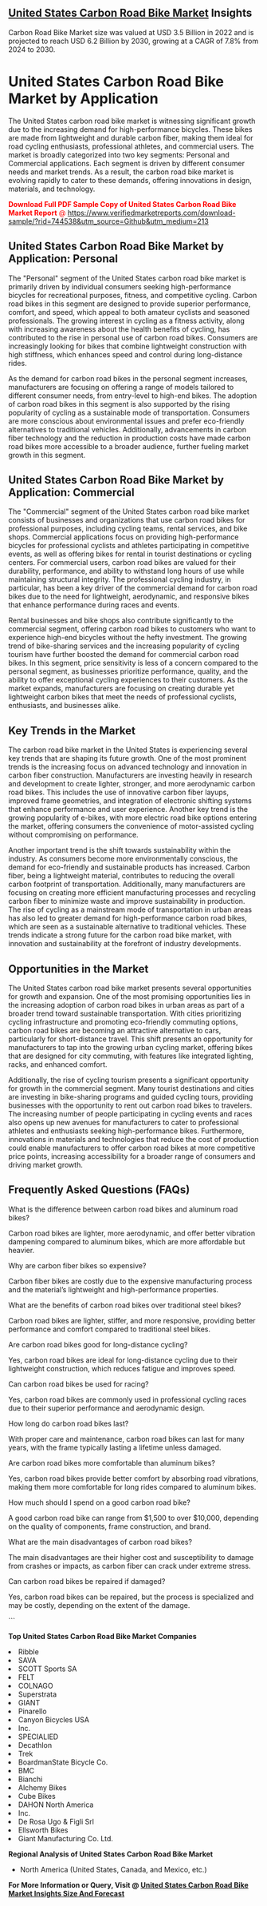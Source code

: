 <h2><a href="https://www.verifiedmarketreports.com/download-sample/?rid=744538&amp;utm_source=Github&amp;utm_medium=213" target="_blank">United States Carbon Road Bike Market</a> Insights</h2><p>Carbon Road Bike Market size was valued at USD 3.5 Billion in 2022 and is projected to reach USD 6.2 Billion by 2030, growing at a CAGR of 7.8% from 2024 to 2030.</p><p><h1>United States Carbon Road Bike Market by Application</h1><p>The United States carbon road bike market is witnessing significant growth due to the increasing demand for high-performance bicycles. These bikes are made from lightweight and durable carbon fiber, making them ideal for road cycling enthusiasts, professional athletes, and commercial users. The market is broadly categorized into two key segments: Personal and Commercial applications. Each segment is driven by different consumer needs and market trends. As a result, the carbon road bike market is evolving rapidly to cater to these demands, offering innovations in design, materials, and technology.</p><p><p><span class=""><span style="color: #ff0000;"><strong>Download Full PDF Sample Copy of United States Carbon Road Bike Market Report</strong> @ </span><a href="https://www.verifiedmarketreports.com/download-sample/?rid=744538&amp;utm_source=Github&amp;utm_medium=213" target="_blank">https://www.verifiedmarketreports.com/download-sample/?rid=744538&amp;utm_source=Github&amp;utm_medium=213</a></span></p></p><h2>United States Carbon Road Bike Market by Application: Personal</h2><p>The "Personal" segment of the United States carbon road bike market is primarily driven by individual consumers seeking high-performance bicycles for recreational purposes, fitness, and competitive cycling. Carbon road bikes in this segment are designed to provide superior performance, comfort, and speed, which appeal to both amateur cyclists and seasoned professionals. The growing interest in cycling as a fitness activity, along with increasing awareness about the health benefits of cycling, has contributed to the rise in personal use of carbon road bikes. Consumers are increasingly looking for bikes that combine lightweight construction with high stiffness, which enhances speed and control during long-distance rides.</p><p>As the demand for carbon road bikes in the personal segment increases, manufacturers are focusing on offering a range of models tailored to different consumer needs, from entry-level to high-end bikes. The adoption of carbon road bikes in this segment is also supported by the rising popularity of cycling as a sustainable mode of transportation. Consumers are more conscious about environmental issues and prefer eco-friendly alternatives to traditional vehicles. Additionally, advancements in carbon fiber technology and the reduction in production costs have made carbon road bikes more accessible to a broader audience, further fueling market growth in this segment.</p><h2>United States Carbon Road Bike Market by Application: Commercial</h2><p>The "Commercial" segment of the United States carbon road bike market consists of businesses and organizations that use carbon road bikes for professional purposes, including cycling teams, rental services, and bike shops. Commercial applications focus on providing high-performance bicycles for professional cyclists and athletes participating in competitive events, as well as offering bikes for rental in tourist destinations or cycling centers. For commercial users, carbon road bikes are valued for their durability, performance, and ability to withstand long hours of use while maintaining structural integrity. The professional cycling industry, in particular, has been a key driver of the commercial demand for carbon road bikes due to the need for lightweight, aerodynamic, and responsive bikes that enhance performance during races and events.</p><p>Rental businesses and bike shops also contribute significantly to the commercial segment, offering carbon road bikes to customers who want to experience high-end bicycles without the hefty investment. The growing trend of bike-sharing services and the increasing popularity of cycling tourism have further boosted the demand for commercial carbon road bikes. In this segment, price sensitivity is less of a concern compared to the personal segment, as businesses prioritize performance, quality, and the ability to offer exceptional cycling experiences to their customers. As the market expands, manufacturers are focusing on creating durable yet lightweight carbon bikes that meet the needs of professional cyclists, enthusiasts, and businesses alike.</p><h2>Key Trends in the Market</h2><p>The carbon road bike market in the United States is experiencing several key trends that are shaping its future growth. One of the most prominent trends is the increasing focus on advanced technology and innovation in carbon fiber construction. Manufacturers are investing heavily in research and development to create lighter, stronger, and more aerodynamic carbon road bikes. This includes the use of innovative carbon fiber layups, improved frame geometries, and integration of electronic shifting systems that enhance performance and user experience. Another key trend is the growing popularity of e-bikes, with more electric road bike options entering the market, offering consumers the convenience of motor-assisted cycling without compromising on performance.</p><p>Another important trend is the shift towards sustainability within the industry. As consumers become more environmentally conscious, the demand for eco-friendly and sustainable products has increased. Carbon fiber, being a lightweight material, contributes to reducing the overall carbon footprint of transportation. Additionally, many manufacturers are focusing on creating more efficient manufacturing processes and recycling carbon fiber to minimize waste and improve sustainability in production. The rise of cycling as a mainstream mode of transportation in urban areas has also led to greater demand for high-performance carbon road bikes, which are seen as a sustainable alternative to traditional vehicles. These trends indicate a strong future for the carbon road bike market, with innovation and sustainability at the forefront of industry developments.</p><h2>Opportunities in the Market</h2><p>The United States carbon road bike market presents several opportunities for growth and expansion. One of the most promising opportunities lies in the increasing adoption of carbon road bikes in urban areas as part of a broader trend toward sustainable transportation. With cities prioritizing cycling infrastructure and promoting eco-friendly commuting options, carbon road bikes are becoming an attractive alternative to cars, particularly for short-distance travel. This shift presents an opportunity for manufacturers to tap into the growing urban cycling market, offering bikes that are designed for city commuting, with features like integrated lighting, racks, and enhanced comfort.</p><p>Additionally, the rise of cycling tourism presents a significant opportunity for growth in the commercial segment. Many tourist destinations and cities are investing in bike-sharing programs and guided cycling tours, providing businesses with the opportunity to rent out carbon road bikes to travelers. The increasing number of people participating in cycling events and races also opens up new avenues for manufacturers to cater to professional athletes and enthusiasts seeking high-performance bikes. Furthermore, innovations in materials and technologies that reduce the cost of production could enable manufacturers to offer carbon road bikes at more competitive price points, increasing accessibility for a broader range of consumers and driving market growth.</p><h2>Frequently Asked Questions (FAQs)</h2><p>What is the difference between carbon road bikes and aluminum road bikes?</p><p>Carbon road bikes are lighter, more aerodynamic, and offer better vibration dampening compared to aluminum bikes, which are more affordable but heavier.</p><p>Why are carbon fiber bikes so expensive?</p><p>Carbon fiber bikes are costly due to the expensive manufacturing process and the material’s lightweight and high-performance properties.</p><p>What are the benefits of carbon road bikes over traditional steel bikes?</p><p>Carbon road bikes are lighter, stiffer, and more responsive, providing better performance and comfort compared to traditional steel bikes.</p><p>Are carbon road bikes good for long-distance cycling?</p><p>Yes, carbon road bikes are ideal for long-distance cycling due to their lightweight construction, which reduces fatigue and improves speed.</p><p>Can carbon road bikes be used for racing?</p><p>Yes, carbon road bikes are commonly used in professional cycling races due to their superior performance and aerodynamic design.</p><p>How long do carbon road bikes last?</p><p>With proper care and maintenance, carbon road bikes can last for many years, with the frame typically lasting a lifetime unless damaged.</p><p>Are carbon road bikes more comfortable than aluminum bikes?</p><p>Yes, carbon road bikes provide better comfort by absorbing road vibrations, making them more comfortable for long rides compared to aluminum bikes.</p><p>How much should I spend on a good carbon road bike?</p><p>A good carbon road bike can range from $1,500 to over $10,000, depending on the quality of components, frame construction, and brand.</p><p>What are the main disadvantages of carbon road bikes?</p><p>The main disadvantages are their higher cost and susceptibility to damage from crashes or impacts, as carbon fiber can crack under extreme stress.</p><p>Can carbon road bikes be repaired if damaged?</p><p>Yes, carbon road bikes can be repaired, but the process is specialized and may be costly, depending on the extent of the damage.</p>```</p><p><strong>Top United States Carbon Road Bike Market Companies</strong></p><div data-test-id=""><p><li>Ribble</li><li> SAVA</li><li> SCOTT Sports SA</li><li> FELT</li><li> COLNAGO</li><li> Superstrata</li><li> GIANT</li><li> Pinarello</li><li> Canyon Bicycles USA</li><li> Inc.</li><li> SPECIALIED</li><li> Decathlon</li><li> Trek</li><li> BoardmanState Bicycle Co.</li><li> BMC</li><li> Bianchi</li><li> Alchemy Bikes</li><li> Cube Bikes</li><li> DAHON North America</li><li> Inc.</li><li> De Rosa Ugo & Figli Srl</li><li> Ellsworth Bikes</li><li> Giant Manufacturing Co. Ltd.</li></p><div><strong>Regional Analysis of&nbsp;United States Carbon Road Bike Market</strong></div><ul><li dir="ltr"><p dir="ltr">North America&nbsp;(United States, Canada, and Mexico, etc.)</p></li></ul><p><strong>For More Information or Query, Visit @&nbsp;</strong><strong><a href="https://www.verifiedmarketreports.com/product/carbon-road-bike-market/?utm_source=Github&amp;utm_medium=213" target="_blank">United States Carbon Road Bike Market Insights Size And Forecast</a></strong></p></div>
